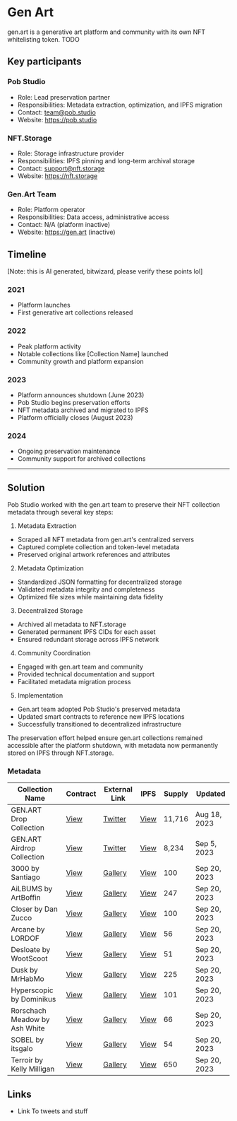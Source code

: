 # Gen Art

gen.art is a generative art platform and community with its own NFT whitelisting token. TODO 

## Key participants
### Pob Studio
- Role: Lead preservation partner
- Responsibilities: Metadata extraction, optimization, and IPFS migration
- Contact: team@pob.studio
- Website: https://pob.studio

### NFT.Storage
- Role: Storage infrastructure provider
- Responsibilities: IPFS pinning and long-term archival storage
- Contact: support@nft.storage
- Website: https://nft.storage

### Gen.Art Team
- Role: Platform operator
- Responsibilities: Data access, administrative access
- Contact: N/A (platform inactive)
- Website: https://gen.art (inactive)

## Timeline 

[Note: this is AI generated, bitwizard, please verify these points lol]

### 2021
- Platform launches
- First generative art collections released

### 2022
- Peak platform activity
- Notable collections like [Collection Name] launched
- Community growth and platform expansion

### 2023
- Platform announces shutdown (June 2023)
- Pob Studio begins preservation efforts
- NFT metadata archived and migrated to IPFS
- Platform officially closes (August 2023)

### 2024
- Ongoing preservation maintenance
- Community support for archived collections

---

## Solution

Pob Studio worked with the gen.art team to preserve their NFT collection metadata through several key steps:

1. Metadata Extraction
- Scraped all NFT metadata from gen.art's centralized servers
- Captured complete collection and token-level metadata
- Preserved original artwork references and attributes

2. Metadata Optimization  
- Standardized JSON formatting for decentralized storage
- Validated metadata integrity and completeness
- Optimized file sizes while maintaining data fidelity

3. Decentralized Storage
- Archived all metadata to NFT.storage
- Generated permanent IPFS CIDs for each asset
- Ensured redundant storage across IPFS network

4. Community Coordination
- Engaged with gen.art team and community
- Provided technical documentation and support
- Facilitated metadata migration process

5. Implementation
- Gen.art team adopted Pob Studio's preserved metadata
- Updated smart contracts to reference new IPFS locations
- Successfully transitioned to decentralized infrastructure

The preservation effort helped ensure gen.art collections remained accessible after the platform shutdown, with metadata now permanently stored on IPFS through NFT.storage.

### Metadata

| Collection Name | Contract | External Link | IPFS | Supply | Updated |
|----------------|----------|---------------|------|---------|----------|
| GEN.ART Drop Collection | [View](https://etherscan.io/address/0xd8b7cc75e22031a72d7b8393113ef2536e17bde6) | [Twitter](https://twitter.com/gen_dot_art) | [View](https://ipfs.io/ipfs/bafybeibnic6242y22cbbts5dpy6ryjujuwp23bxol6hfrljhwzhodop6mi) | 11,716 | Aug 18, 2023 |
| GEN.ART Airdrop Collection | [View](https://etherscan.io/address/0xbbfb6e466f376e493da35b5665dbfc19f7204231) | [Twitter](https://twitter.com/gen_dot_art) | [View](https://ipfs.io/ipfs/bafybeifq6k26wrxyp6tjikqzotqzzryrauwcxgocgsnx2mqktjxhkjss6q) | 8,234 | Sep 5, 2023 |
| 3000 by Santiago | [View](https://etherscan.io/address/0xba31fe4bcb72fdaadfae65a047b9e9979c628df5) | [Gallery](https://gen.art/gallery/30002) | [View](https://ipfs.io/ipfs/bafybeigklze5akuh7wadiesfwateygb5mns7eaftitqdiwkqi4x2ew6yam) | 100 | Sep 20, 2023 |
| AiLBUMS by ArtBoffin | [View](https://etherscan.io/address/0xe449943fcc09af55a3167405971573bb98749a6f) | [Gallery](https://gen.art/gallery/20001) | [View](https://ipfs.io/ipfs/bafybeigjlwgbxqbo3iw5al3q67e2odobymnxddmgoxrqnrnpnx6ifv7nsi) | 247 | Sep 20, 2023 |
| Closer by Dan Zucco | [View](https://etherscan.io/address/0x48836b65f5d919ce6435247de96e3eaf7e6c8919) | [Gallery](https://gen.art/gallery/20002) | [View](https://ipfs.io/ipfs/bafybeigplrv5lysb3lqxwvrnudddmu2fzug5x7eiql22gd2iidxg2zovt4) | 100 | Sep 20, 2023 |
| Arcane by LORDOF | [View](https://etherscan.io/address/0x1ce52e24c6e8fac74bb6b72bbcdd4806973ae67e) | [Gallery](https://gen.art/gallery/30005) | [View](https://ipfs.io/ipfs/bafybeieom37ijurikiw5xx4ejl3r6xwaxmwia6g3mvkpzo2kndjfwuovkm) | 56 | Sep 20, 2023 |
| Desloate by WootScoot | [View](https://etherscan.io/address/0x281c00d4b8fc2c76549ba2c99c27fc63253afb3f) | [Gallery](https://gen.art/gallery/30006) | [View](https://ipfs.io/ipfs/bafybeifmlezbrfu6w6gcphivtk5yqcbizf5a3zxv24q653yfyugnm5bqjy) | 51 | Sep 20, 2023 |
| Dusk by MrHabMo | [View](https://etherscan.io/address/0xdc1b41492db3b485914d92a2e2cfa35fd93fc8ca) | [Gallery](https://gen.art/gallery/20000) | [View](https://ipfs.io/ipfs/bafybeifaouhgxvyfcercxlnaghbywmjb6ufah25ibvglwiipzilwcpl3d4) | 225 | Sep 20, 2023 |
| Hyperscopic by Dominikus | [View](https://etherscan.io/address/0x8b8886f48d1bda7db50861a3a5af0477bbaadee0) | [Gallery](https://gen.art/gallery/30001) | [View](https://ipfs.io/ipfs/bafybeierbmdhyxuiid5amgdosva54w3vkjkelkhgqdniye3oo3zylzglie) | 101 | Sep 20, 2023 |
| Rorschach Meadow by Ash White | [View](https://etherscan.io/address/0xe667a6ff661507c8ff8b37d094d49cf4fc5c199c) | [Gallery](https://gen.art/gallery/20003) | [View](https://ipfs.io/ipfs/bafybeicxt73a4dbk6ddi3vgcctdsgcrkxosgnrs2gagc2g2vncgh6mnaza) | 66 | Sep 20, 2023 |
| SOBEL by itsgalo | [View](https://etherscan.io/address/0x603efd5b941022ad759e9b8eb40b890062746b46) | [Gallery](https://gen.art/gallery/30004) | [View](https://ipfs.io/ipfs/bafybeiaxizhw52avqjf4yonludj5aeaqh6ze7eplwj6ndhbb6radlq2deq) | 54 | Sep 20, 2023 |
| Terroir by Kelly Milligan | [View](https://etherscan.io/address/0x5e2a7ea1a13014d7235befe92883cee6c7312287) | [Gallery](https://gen.art/gallery/30000) | [View](https://ipfs.io/ipfs/bafybeiffhwtv5huegl5445wmen3cabatdgjp256khyihzprzjoscjsxnei) | 650 | Sep 20, 2023 |
## Links
  * Link To tweets and stuff

